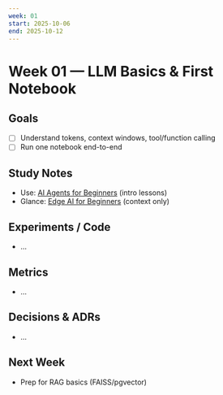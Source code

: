 ```yaml
---
week: 01
start: 2025-10-06
end: 2025-10-12
---
```


# Week 01 — LLM Basics & First Notebook

## Goals

- [ ] Understand tokens, context windows, tool/function calling
- [ ] Run one notebook end-to-end

## Study Notes

- Use: [AI Agents for Beginners](https://github.com/microsoft/ai-agents-for-beginners) (intro lessons)
- Glance: [Edge AI for Beginners](https://github.com/microsoft/edgeai-for-beginners) (context only)

## Experiments / Code

- …

## Metrics

- …

## Decisions & ADRs

- …

## Next Week

- Prep for RAG basics (FAISS/pgvector)
